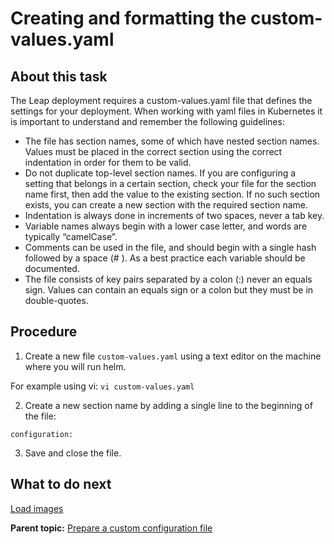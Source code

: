 # Creating and formatting the custom-values.yaml

## About this task

The Leap deployment requires a custom-values.yaml file that defines the settings for your deployment. When working with yaml files in Kubernetes it is important to understand and remember the following guidelines:

- The file has section names, some of which have nested section names. Values must be placed in the correct section using the correct indentation in order for them to be valid.
- Do not duplicate top-level section names. If you are configuring a setting that belongs in a certain section, check your file for the section name first, then add the value to the existing section. If no such section exists, you can create a new section with the required section name.
- Indentation is always done in increments of two spaces, never a tab key.
- Variable names always begin with a lower case letter, and words are typically “camelCase”.
- Comments can be used in the file, and should begin with a single hash followed by a space (# ). As a best practice each variable should be documented.
- The file consists of key pairs separated by a colon (:) never an equals sign. Values can contain an equals sign or a colon but they must be in double-quotes.

## Procedure

1. Create a new file ```custom-values.yaml``` using a text editor on the machine where you will run helm. 

For example using vi: 
```vi custom-values.yaml```

2. Create a new section name by adding a single line to the beginning of the file:

```configuration:```

3. Save and close the file.

## What to do next

[Load images](helm_load_images.md)


**Parent topic:** [Prepare a custom configuration file](prepare_config_helm.md)